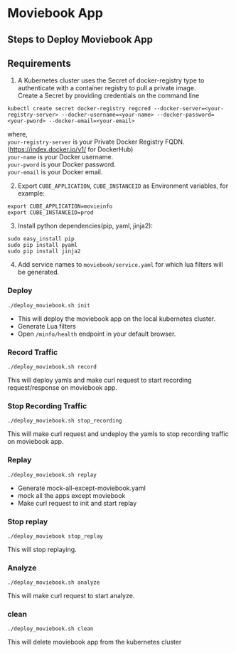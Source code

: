# Moviebook App

## Steps to Deploy Moviebook App


## Requirements

1. A Kubernetes cluster uses the Secret of docker-registry type to authenticate with a container registry to pull a private image.  
Create a Secret by providing credentials on the command line  
```
kubectl create secret docker-registry regcred --docker-server=<your-registry-server> --docker-username=<your-name> --docker-password=<your-pword> --docker-email=<your-email>
```
where,  
`your-registry-server` is your Private Docker Registry FQDN. (https://index.docker.io/v1/ for DockerHub)  
`your-name` is your Docker username.  
`your-pword` is your Docker password.  
`your-email` is your Docker email.  

2. Export `CUBE_APPLICATION`, `CUBE_INSTANCEID` as Environment variables, for example:
```
export CUBE_APPLICATION=movieinfo
export CUBE_INSTANCEID=prod
```
3. Install python dependencies(pip, yaml, jinja2):
```
sudo easy_install pip
sudo pip install pyaml
sudo pip install jinja2
```

4. Add service names to `moviebook/service.yaml` for which lua filters will be generated.

### Deploy
```
./deploy_moviebook.sh init
```
- This will deploy the moviebook app on the local kubernetes cluster.
- Generate Lua filters
- Open `/minfo/health` endpoint in your default browser.

### Record Traffic
```
./deploy_moviebook.sh record
```
This will deploy yamls and make curl request to start recording request/response on moviebook app.

### Stop Recording Traffic
```
./deploy_moviebook.sh stop_recording
```
This will make curl request and undeploy the yamls to stop recording traffic on moviebook app.

### Replay
```
./deploy_moviebook.sh replay
```
- Generate mock-all-except-moviebook.yaml
- mock all the apps except moviebook
- Make curl request to init and start replay

### Stop replay
```
./deploy_moviebook stop_replay
```
This will stop replaying.

### Analyze
```
./deploy_moviebook.sh analyze
```
This will make curl request to start analyze.

### clean
```
./deploy_moviebook.sh clean
```
This will delete moviebook app from the kubernetes cluster
